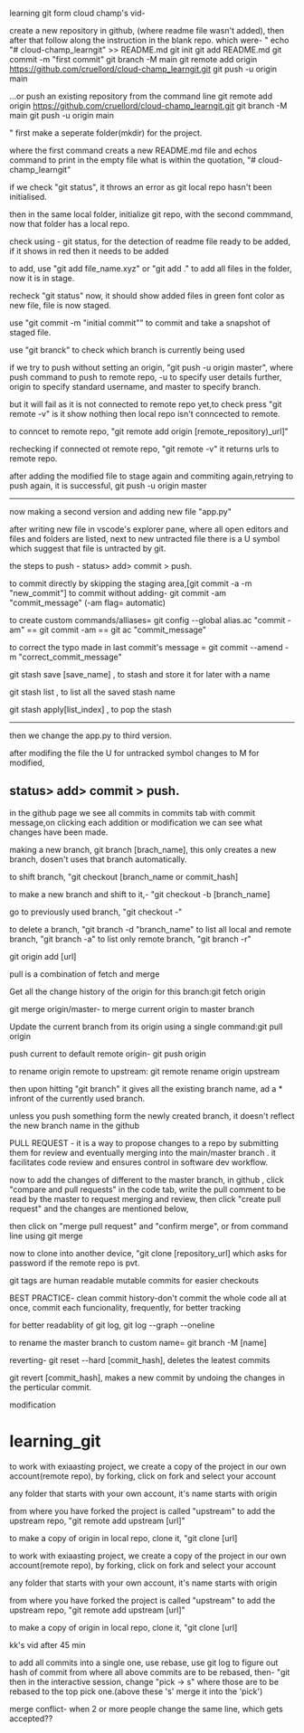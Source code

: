 learning git form cloud champ's vid-

create a new repository in github, (where readme file wasn't added), then after that follow along the instruction in the blank repo. which were-
"
echo "# cloud-champ_learngit" >> README.md
git init
git add README.md
git commit -m "first commit"
git branch -M main
git remote add origin https://github.com/cruellord/cloud-champ_learngit.git
git push -u origin main

…or push an existing repository from the command line
git remote add origin https://github.com/cruellord/cloud-champ_learngit.git
git branch -M main
git push -u origin main

"
first make a seperate folder(mkdir) for the project.

where the first command creats a new README.md file and echos command to print in the empty file what is within the quotation, "# cloud-champ_learngit"

if we check "git status", it throws an error as git local repo hasn't been initialised.

then in the same local folder, initialize git repo, with the second commmand, now that folder has a local repo.

check using - git status, for the detection of readme file ready to be added, if it shows in red then it needs to be added 

to add, use "git add file_name.xyz" or "git add ." to add all files in the folder, now it is in stage.

recheck "git status" now, it should show added files in green font color as new file, file is now staged.

use "git commit -m "initial commit"" to commit and take a snapshot of staged file.

use "git branck" to check which branch is currently being used

if we try to push without setting an origin, "git push -u origin master", where push command to push to remote repo, -u to specify user details further, origin to specify standard username, and master to specify branch.

but it will fail as it is not connected to remote repo yet,to check press "git remote -v" is it show nothing then local repo isn't conncected to remote.

to conncet to remote repo, "git remote add origin [remote_repository)_url]"

rechecking if connected ot remote repo, "git remote -v" it returns urls to remote repo.

after adding the modified file to stage again and commiting again,retrying to push again, it is successful, git push -u origin master

---------------------

now making a second version and adding new file "app.py"

after writing new file in vscode's explorer pane, where all open editors and files and folders are listed, next to new untracted file there is a U symbol which suggest that file is untracted by git.

the steps to push - status> add> commit > push.

to commit directly by skipping the staging area,[git commit -a -m "new_commit"]
to commit without adding- git commit -am "commit_message"
(-am flag= automatic)

to create custom commands/alliases=
git config --global alias.ac "commit -am" == git commit -am == git ac "commit_message"

to correct the typo made in last commit's message =  git commit  --amend -m "correct_commit_message"


git stash save [save_name] , to stash and store it for later with a name

git stash list , to list all the saved stash name

git stash apply[list_index] , to pop the stash







------------

then we change the app.py to third version.

after modifing the file the U for untracked symbol changes to M for modified, 

status> add> commit > push.
----------------------

in the github page we see all commits in commits tab with commit message,on clicking each addition or modification we can see what changes have been made.

making a new branch, git branch [brach_name], this only creates a new branch, dosen't uses that branch automatically.

to shift branch, "git checkout [branch_name or commit_hash]

to make a new branch and shift to it,-
"git checkout -b [branch_name]

go to previously used branch, "git checkout -"

to delete a branch, "git branch -d "branch_name"
to list all local and remote branch, "git branch -a"
to list only remote branch, "git branch -r"


git origin add [url]

pull is a combination of fetch and merge

Get all the change history of the origin for this branch:git fetch origin

git merge origin/master- to merge current origin to master branch

Update the current branch from its origin using a single command:git pull origin

push current to default remote origin- git push origin

to rename origin remote to upstream: git remote rename origin upstream




then upon hitting "git branch" it gives all the existing branch name, ad a * infront of the currently used branch.

unless you push something form the newly created branch, it doesn't reflect the new branch name in the github



PULL REQUEST - it is a way to propose changes to a repo by submitting them for review and eventually merging into the main/master branch . it facilitates code review and ensures control in software dev workflow.

now to add the changes of different to the master branch, in github
, click "compare and pull requests" in the code tab, write the pull comment to be read by the master to request merging and review, then click "create pull request" and the changes are mentioned below,

then click on "merge pull request" and "confirm merge", or from command line using git merge 

now to clone into another device, "git clone [repository_url]
which asks for password if the remote repo is pvt.

git tags are human readable mutable commits for easier checkouts


BEST PRACTICE-
clean commit history-don't commit the whole code all at once, commit each funcionality, frequently, for better tracking

for better readablity of git log, git log --graph --oneline

to rename the master branch to custom name= git branch -M [name]



reverting- git reset --hard [commit_hash], deletes the leatest commits

git revert [commit_hash], makes a new commit by undoing the changes in the perticular commit.





modification





# learning_git

to work with exiaasting project, we create a copy of the project in our own account(remote repo), by forking, click on fork and select your account

any folder that starts with your own account, it's name starts with origin

from where you have forked the project is called "upstream"
to add the upstream repo, "git remote add upstream [url]"


to make a copy of origin in local repo, clone it, "git clone [url]

to work with exiaasting project, we create a copy of the project in our own account(remote repo), by forking, click on fork and select your account

any folder that starts with your own account, it's name starts with origin

from where you have forked the project is called "upstream"
to add the upstream repo, "git remote add upstream [url]"


to make a copy of origin in local repo, clone it, "git clone [url]


kk's vid after 45 min


to add all commits into a single one, use rebase, use git log to figure out hash of commit from where all above commits are to be rebased, then- "git then in the interactive session, change "pick -> s" where those are to be rebased to the top pick one.(above these 's' merge it into the 'pick')


merge conflict- when 2 or more people change the same line, which gets accepted??